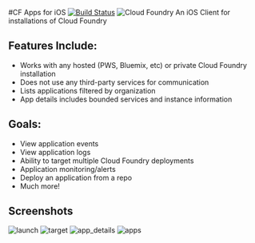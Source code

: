 #CF Apps for iOS [![Build Status](https://travis-ci.org/Osis/cf-apps-ios.svg?branch=master)](https://travis-ci.org/Osis/cf-apps-ios)
![Cloud Foundry](https://cloud.githubusercontent.com/assets/347097/11958960/c0b5b4fc-a898-11e5-88bb-5ef4711d3216.png) An iOS Client for installations of Cloud Foundry

## Features Include:

- Works with any hosted (PWS, Bluemix, etc) or private Cloud Foundry installation
- Does not use any third-party services for communication
- Lists applications filtered by organization
- App details includes bounded services and instance information

## Goals:

- View application events
- View application logs
- Ability to target multiple Cloud Foundry deployments
- Application monitoring/alerts
- Deploy an application from a repo
- Much more!

## Screenshots

![launch](https://cloud.githubusercontent.com/assets/347097/11958871/686aaf96-a898-11e5-8a0c-fa7d731e02cd.png)
![target](https://cloud.githubusercontent.com/assets/347097/11958869/686849a4-a898-11e5-9426-250f74ac28ef.png)
![app_details](https://cloud.githubusercontent.com/assets/347097/11958868/68601c2a-a898-11e5-9e7d-8d451fcbc283.png)
![apps](https://cloud.githubusercontent.com/assets/347097/11958870/686a8872-a898-11e5-938d-c3ecd101efc9.png)
